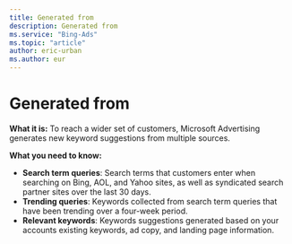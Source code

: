 ```yaml
---
title: Generated from
description: Generated from
ms.service: "Bing-Ads"
ms.topic: "article"
author: eric-urban
ms.author: eur
---
```


# Generated from

**What it is:**  To reach a wider set of customers, Microsoft Advertising generates new keyword suggestions from multiple sources.

**What you need to know:**
- **Search term queries**: Search terms that customers enter when searching on Bing, AOL, and Yahoo sites, as well as syndicated search partner sites over the last 30 days.
- **Trending queries**: Keywords collected from search term queries that have been trending over a four-week period.
- **Relevant keywords**: Keywords suggestions generated based on your accounts existing keywords, ad copy, and landing page information.


